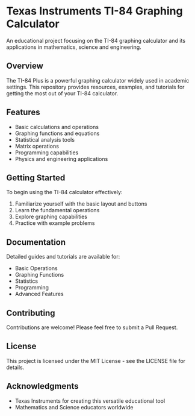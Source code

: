 # Texas Instruments TI-84 Graphing Calculator

An educational project focusing on the TI-84 graphing calculator and its applications in mathematics, science and engineering.

## Overview

The TI-84 Plus is a powerful graphing calculator widely used in academic settings. This repository provides resources, examples, and tutorials for getting the most out of your TI-84 calculator.

## Features

- Basic calculations and operations
- Graphing functions and equations
- Statistical analysis tools
- Matrix operations
- Programming capabilities
- Physics and engineering applications

## Getting Started

To begin using the TI-84 calculator effectively:

1. Familiarize yourself with the basic layout and buttons
2. Learn the fundamental operations
3. Explore graphing capabilities
4. Practice with example problems

## Documentation

Detailed guides and tutorials are available for:
- Basic Operations
- Graphing Functions
- Statistics
- Programming
- Advanced Features

## Contributing

Contributions are welcome! Please feel free to submit a Pull Request.

## License

This project is licensed under the MIT License - see the LICENSE file for details.

## Acknowledgments

- Texas Instruments for creating this versatile educational tool
- Mathematics and Science educators worldwide